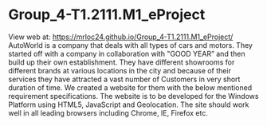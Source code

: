 # Group_4-T1.2111.M1_eProject
View web at: https://mrloc24.github.io/Group_4-T1.2111.M1_eProject/
AutoWorld is a company that deals with all types of cars and motors. They started off with a company in collaboration with "GOOD YEAR” and then build up their own establishment. They have different showrooms for different brands at various locations in the city and because of their services they have attracted a vast number of Customers in very short duration of time.
We created a website for them with the below mentioned requirement specifications.
The website is to be developed for the Windows Platform using HTML5, JavaScript and Geolocation. The site should work well in all leading browsers including Chrome, IE, Firefox etc.
